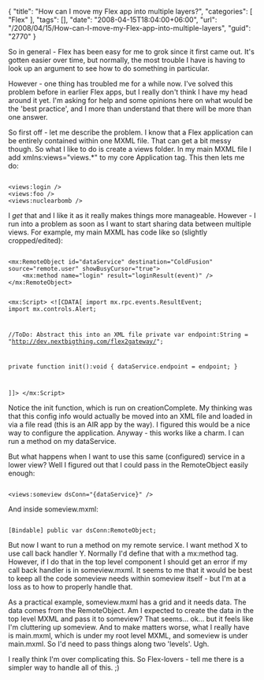 {
	"title": "How can I move my Flex app into multiple layers?",
	"categories": [
		"Flex"
	],
	"tags": [],
	"date": "2008-04-15T18:04:00+06:00",
	"url": "/2008/04/15/How-can-I-move-my-Flex-app-into-multiple-layers",
	"guid": "2770"
}

So in general - Flex has been easy for me to grok since it first came out. It's gotten easier over time, but normally, the most trouble I have is having to look up an argument to see how to do something in particular.

However - one thing has troubled me for a while now. I've solved this problem before in earlier Flex apps, but I really don't think I have my head around it yet. I'm asking for help and some opinions here on what would be the 'best practice', and I more than understand that there will be more than one answer.
<!--more-->
So first off - let me describe the problem. I know that a Flex application can be entirely contained within one MXML file. That can get a bit messy though. So what I like to do is create a views folder. In my main MXML file I add xmlns:views="views.*" to my core Application tag. This then lets me do:

<code>
&lt;views:login /&gt;
&lt;views:foo /&gt;
&lt;views:nuclearbomb /&gt;
</code>

I <i>get</i> that and I like it as it really makes things more manageable. However - I run into a problem as soon as I want to start sharing data between multiple views. For example, my main MXML has code like so (slightly cropped/edited):

<code>
&lt;mx:RemoteObject id="dataService" destination="ColdFusion" source="remote.user" showBusyCursor="true"&gt;
	&lt;mx:method name="login" result="loginResult(event)" /&gt;	
&lt;/mx:RemoteObject&gt;

&lt;mx:Script&gt;
&lt;![CDATA[
import mx.rpc.events.ResultEvent;
import mx.controls.Alert;

//ToDo: Abstract this into an XML file
private var endpoint:String = "http://dev.nextbigthing.com/flex2gateway/";

private function init():void {
	dataService.endpoint = endpoint;
}



]]&gt;
&lt;/mx:Script&gt;
</code>

Notice the init function, which is run on creationComplete. My thinking was that this config info would actually be moved into an XML file and loaded in via a file read (this is an AIR app by the way). I figured this would be a nice way to configure the application. Anyway - this works like a charm. I can run a method on my dataService. 

But what happens when I want to use this same (configured) service in a lower view? Well I figured out that I could pass in the RemoteObject easily enough:

<code>
&lt;views:someview dsConn="{dataService}" /&gt;
</code>

And inside someview.mxml:

<code>
[Bindable] public var dsConn:RemoteObject;
</code>

But now I want to run a method on my remote service. I want method X to use call back handler Y. Normally I'd define that with a mx:method tag. However, if I do that in the top level component I should get an error if my call back handler is in someview.mxml. It seems to me that it would be best to keep all the code someview needs within someview itself - but I'm at a loss as to how to properly handle that.

As a practical example, someview.mxml has a grid and it needs data. The data comes from the RemoteObject. Am I expected to create the data in the top level MXML and pass it to someview? That seems... ok... but it feels like I'm cluttering up someview. And to make matters worse, what I really have is main.mxml, which is under my root level MXML, and someview is under main.mxml. So I'd need to pass things along two 'levels'. Ugh. 

I really think I'm over complicating this. So Flex-lovers - tell me there is a simpler way to handle all of this. ;)